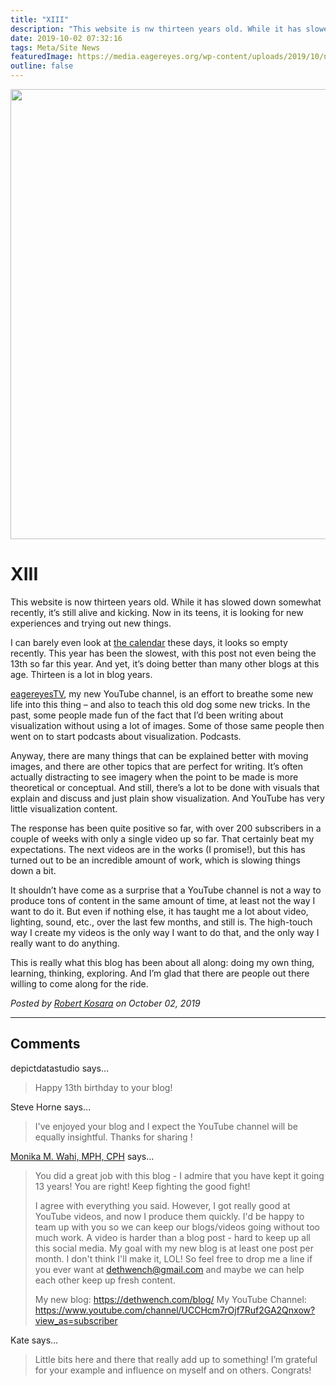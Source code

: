 ```yaml
---
title: "XIII"
description: "This website is nw thirteen years old. While it has slowed down somewhat recently, it’s still alive and kicking. Now in its teens, it is looking for new experiences and trying out new things."
date: 2019-10-02 07:32:16
tags: Meta/Site News
featuredImage: https://media.eagereyes.org/wp-content/uploads/2019/10/number-437931_1920.jpg
outline: false
---
```


<p align="center"><img src="https://media.eagereyes.org/wp-content/uploads/2019/10/number-437931_1920.jpg" width="960" height="720" /></p>

# XIII

This website is now thirteen years old. While it has slowed down somewhat recently, it’s still alive and kicking. Now in its teens, it is looking for new experiences and trying out new things.

I can barely even look at <a href="https://eagereyes.org/blog-calendar">the calendar</a> these days, it looks so empty recently. This year has been the slowest, with this post not even being the 13th so far this year. And yet, it’s doing better than many other blogs at this age. Thirteen is a lot in blog years. 

<a href="https://eagereyes.org/blog/2019/introducing-eagereyestv-my-new-youtube-channel">eagereyesTV</a>, my new YouTube channel, is an effort to breathe some new life into this thing – and also to teach this old dog some new tricks. In the past, some people made fun of the fact that I’d been writing about visualization without using a lot of images. Some of those same people then went on to start podcasts about visualization. Podcasts.

Anyway, there are many things that can be explained better with moving images, and there are other topics that are perfect for writing. It’s often actually distracting to see imagery when the point to be made is more theoretical or conceptual. And still, there’s a lot to be done with visuals that explain and discuss and just plain show visualization. And YouTube has very little visualization content.

The response has been quite positive so far, with over 200 subscribers in a couple of weeks with only a single video up so far. That certainly beat my expectations. The next videos are in the works (I promise!), but this has turned out to be an incredible amount of work, which is slowing things down a bit.

It shouldn’t have come as a surprise that a YouTube channel is not a way to produce tons of content in the same amount of time, at least not the way I want to do it. But even if nothing else, it has taught me a lot about video, lighting, sound, etc., over the last few months, and still is. The high-touch way I create my videos is the only way I want to do that, and the only way I really want to do anything.

This is really what this blog has been about all along: doing my own thing, learning, thinking, exploring. And I’m glad that there are people out there willing to come along for the ride.


_Posted by <a href="/about">Robert Kosara</a> on October 02, 2019_


<aside class="comments">

---
## Comments

depictdatastudio says…
>	Happy 13th birthday to your blog!

Steve Horne says…
>	I've enjoyed your blog and I expect the YouTube channel will be equally insightful. Thanks for sharing !

<a href="http://www.dethwench.com" rel="nofollow noopener" target="_blank">Monika M. Wahi, MPH, CPH</a> says…
>	You did a great job with this blog - I admire that you have kept it going 13 years! You are right! Keep fighting the good fight! 
>	
>	I agree with everything you said. However, I got really good at YouTube videos, and now I produce them quickly. I'd be happy to team up with you so we can keep our blogs/videos going without too much work. A video is harder than a blog post - hard to keep up all this social media. My goal with my new blog is at least one post per month. I don't think I'll make it, LOL! So feel free to drop me a line if you ever want at dethwench@gmail.com and maybe we can help each other keep up fresh content.
>	
>	My new blog: https://dethwench.com/blog/
>	My YouTube Channel: https://www.youtube.com/channel/UCCHcm7rOjf7Ruf2GA2Qnxow?view_as=subscriber

Kate says…
>	Little bits here and there that really add up to something! I’m grateful for your example and influence on myself and on others. Congrats!

</aside>

